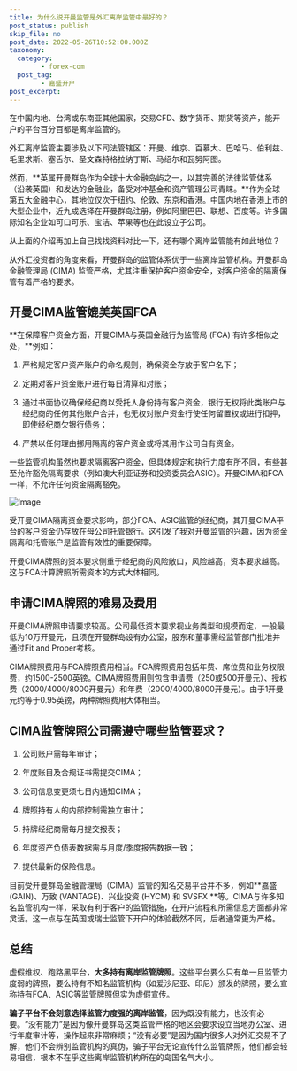 ```yaml
---
title: 为什么说开曼监管是外汇离岸监管中最好的？
post_status: publish
skip_file: no
post_date: 2022-05-26T10:52:00.000Z
taxonomy:
  category:
        - forex-com
  post_tag:
        - 嘉盛开户
post_excerpt: 
---
```

在中国内地、台湾或东南亚其他国家，交易CFD、数字货币、期货等资产，能开户的平台百分百都是离岸监管的。

外汇离岸监管主要涉及以下司法管辖区：开曼、维京、百慕大、巴哈马、伯利兹、毛里求斯、塞舌尔、圣文森特格拉纳丁斯、马绍尔和瓦努阿图。

然而，**英属开曼群岛作为全球十大金融岛屿之一，以其完善的法律监管体系（沿袭英国）和发达的金融业，备受对冲基金和资产管理公司青睐。**作为全球第五大金融中心，其地位仅次于纽约、伦敦、东京和香港。中国内地在香港上市的大型企业中，近九成选择在开曼群岛注册，例如阿里巴巴、联想、百度等。许多国际知名企业如可口可乐、宝洁、苹果等也在此设立子公司。

从上面的介绍再加上自己找找资料对比一下，还有哪个离岸监管能有如此地位？

从外汇投资者的角度来看，开曼群岛的监管体系优于一些离岸监管机构。开曼群岛金融管理局 (CIMA) 监管严格，尤其注重保护客户资金安全，对客户资金的隔离保管有着严格的要求。

## 开曼CIMA监管媲美英国FCA

**在保障客户资金方面，开曼CIMA与英国金融行为监管局 (FCA) 有许多相似之处，**例如：

1. 严格规定客户资产账户的命名规则，确保资金存放于客户名下；

1. 定期对客户资金账户进行每日清算和对账；

1. 通过书面协议确保经纪商以受托人身份持有客户资金，银行无权将此类账户与经纪商的任何其他账户合并，也无权对账户资金行使任何留置权或进行扣押，即使经纪商欠银行债务；

1. 严禁以任何理由挪用隔离的客户资金或将其用作公司自有资金。

一些监管机构虽然也要求隔离客户资金，但具体规定和执行力度有所不同，有些甚至允许豁免隔离要求（例如澳大利亚证券和投资委员会ASIC）。开曼CIMA和FCA一样，不允许任何资金隔离豁免。

![Image](https://prod-files-secure.s3.us-west-2.amazonaws.com/39ed1227-6d7d-4570-be36-9ccd4a2c4241/bd849744-3fcb-4a37-8312-357962c8f065/image.png?X-Amz-Algorithm=AWS4-HMAC-SHA256&X-Amz-Content-Sha256=UNSIGNED-PAYLOAD&X-Amz-Credential=ASIAZI2LB466UMHO2TQE%2F20250426%2Fus-west-2%2Fs3%2Faws4_request&X-Amz-Date=20250426T161358Z&X-Amz-Expires=3600&X-Amz-Security-Token=IQoJb3JpZ2luX2VjEK%2F%2F%2F%2F%2F%2F%2F%2F%2F%2F%2FwEaCXVzLXdlc3QtMiJIMEYCIQDvkulBG3SJSRTMz%2Fhm7LnsB9h%2BBwlD54gy%2BV6VsFJaHgIhAKOiP0apmlQLfhmVnohOkGaWltNenQZQJuEObuCPbrnJKv8DCEgQABoMNjM3NDIzMTgzODA1Igw3gPRGftuYfB9N12gq3ANZwR%2BylKOx6rBruIt4SADgv1Yj2STBZ6JnIiH8ZCa0yiu3iE%2FE7Bh4RPd7nwqzQfYW4vElP%2B6DT6b%2B%2FEL8Ls88NxSdcPEBYPsrsDA6lXDT7XOcEBmH7%2FDCwRdLA7gBjf6X7TA8xFGGJRNHJblmxx8ElhJqWgpot0so92gwKmY%2BhVhHXcUNRRsKQuDNQC1bPxPlwaqyAJmpSQoSNxXtxNRxORVDF5xX6PhZz6bgbB0cxDhLkXgUbe87nsZXwFmw5gt5%2B7xImEWsK0U3eK%2F24aziJWpRladeVq0Q3BfeuHIDH38iXN5jNmtVVlMODwBbapdSjLg0fcDVckHdRZKEQp8oxfV3IvQK6FQ1vrgqaMpWxdb0I%2FyRFK0AqQuGo2wmICGtvJq2jQE4lsI8e1Vj9TmzQCBkKNXL6WBvJ32eEqTmoacUH9KUys%2BvKAXGn9C%2Bdr9r972XAluDQksGsCZ0OTruNjs9Ga9ofXQfdSn8pEe5XVHDaH%2B9ivEgRzy5m0Hzml2cNL%2BGQcljdxo%2FpQhzdWZkFZhOb7PFCvZlJcxBNTR8ye%2FEIF309wh63xCh8XDMbNFlocdmUfdzE9XWdOvCwOvXSGof8hsZ7G6%2F8%2BdYmAevvVfMFhsrykt2ZpnEiDC%2B5LPABjqkAbUIvLgosDSR9he2T9dgb3M%2BiJK%2FTsX8RC0Sik%2Bk4FzxbU4%2BJ%2BLh5%2B2OmjDytCyxWFDQlg63byh9fExTCap5BBQJIhPmGwlNuYIseUSFwNkWrSXZUZXKikR60Sz%2F1zl7vPAuOq40IZLZ60NmJElaz7bxjeEW5A5OacvtqUOHuyt5RSg6s439anu%2BaXqZM88DJmjK0VHdDq83Umqe3lV%2BLtX%2FMuTD&X-Amz-Signature=daef58eed3b628bebc8b5e7ed795959d341058f23160eb7ae2b0c81643318ecc&X-Amz-SignedHeaders=host&x-id=GetObject)

受开曼CIMA隔离资金要求影响，部分FCA、ASIC监管的经纪商，其开曼CIMA平台的客户资金仍存放在母公司托管银行。这引发了我对开曼监管的兴趣，因为资金隔离和托管账户是监管有效性的重要保障。

开曼CIMA牌照的资本要求侧重于经纪商的风险敞口，风险越高，资本要求越高。这与FCA计算牌照所需资本的方式大体相同。

## **申请CIMA牌照的难易及费用**

开曼CIMA牌照申请要求较高。公司最低资本要求视业务类型和规模而定，一般最低为10万开曼元，且须在开曼群岛设有办公室，股东和董事需经监管部门批准并通过Fit and Proper考核。

CIMA牌照费用与FCA牌照费用相当。FCA牌照费用包括年费、席位费和业务权限费，约1500-2500英镑。CIMA牌照费用则包含申请费（250或500开曼元）、授权费（2000/4000/8000开曼元）和年费（2000/4000/8000开曼元）。由于1开曼元约等于0.95英镑，两种牌照费用大体相当。

## CIMA监管牌照公司需遵守哪些监管要求？

1. 公司账户需每年审计；

1. 年度账目及合规证书需提交CIMA；

1. 公司信息变更须七日内通知CIMA；

1. 牌照持有人的内部控制需独立审计；

1. 持牌经纪商需每月提交报表；

1. 年度资产负债表数据需与月度/季度报告数据一致；

1. 提供最新的保险信息。

目前受开曼群岛金融管理局（CIMA）监管的知名交易平台并不多，例如**嘉盛 (GAIN)、万致 (VANTAGE)、兴业投资 (HYCM) 和 SVSFX **等。CIMA与许多知名监管机构一样，采取有利于客户的监管措施，在开户流程和所需信息方面都非常灵活。这一点与在英国或瑞士监管下开户的体验截然不同，后者通常更为严格。

## 总结

虚假维权、跑路黑平台，**大多持有离岸监管牌照**。这些平台要么只有单一且监管力度弱的牌照，要么持有不知名监管机构（如爱沙尼亚、印尼）颁发的牌照，要么宣称持有FCA、ASIC等监管牌照但实为虚假宣传。

**骗子平台不会刻意选择监管力度强的离岸监管**，因为既没有能力，也没有必要。“没有能力”是因为像开曼群岛这类监管严格的地区会要求设立当地办公室、进行年度审计等，操作起来非常麻烦；“没有必要”是因为国内很多人对外汇交易不了解，他们不会辨别监管机构的真伪，骗子平台无论宣传什么监管牌照，他们都会轻易相信，根本不在乎这些离岸监管机构所在的岛国名气大小。